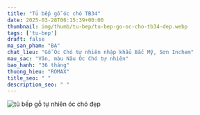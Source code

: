 ```yaml
---
title: "Tủ bếp gỗ óc chó TB34"
date: 2025-03-28T06:15:39+00:00
thumbnail: img/thumb/tu-bep/tu-bep-go-oc-cho-tb34-dep.webp
tags: ['tu-bep']
draft: false
ma_san_pham: "BA"
chat_lieu: "Gỗ Óc Chó tự nhiên nhập khẩu Bắc Mỹ, Sơn Inchem"
mau_sac: "Vân, màu Nâu Óc Chó tự nhiên"
bao_hanh: "36 tháng"
thuong_hieu: "ROMAX"
title_seo: " "
description_seo: " "
---
```

![tủ bếp gỗ tự nhiên óc chó đẹp](/img/tu-bep/tb34/tu-bep-go-oc-cho-tb34-1.webp)